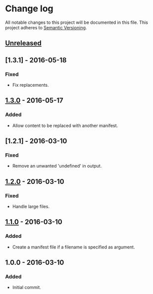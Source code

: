 # Change log

All notable changes to this project will be documented in this file.
This project adheres to [Semantic Versioning](http://semver.org/).

## [Unreleased]

## [1.3.1] - 2016-05-18
### Fixed
  - Fix replacements.

## [1.3.0] - 2016-05-17
### Added
  - Allow content to be replaced with another manifest.

## [1.2.1] - 2016-03-10
### Fixed
  - Remove an unwanted 'undefined' in output.

## [1.2.0] - 2016-03-10
### Fixed
  - Handle large files.

## [1.1.0] - 2016-03-10
### Added
  - Create a manifest file if a filename is specified as argument.

## 1.0.0 - 2016-03-10
### Added
  - Initial commit.

[Unreleased]: https://github.com/cr0cK/rev-data/compare/1.3.0...HEAD
[1.3.0]: https://github.com/cr0cK/rev-data/compare/1.2.0...1.3.0
[1.2.0]: https://github.com/cr0cK/rev-data/compare/1.1.0...1.2.0
[1.1.0]: https://github.com/cr0cK/rev-data/compare/1.0.0...1.1.0
